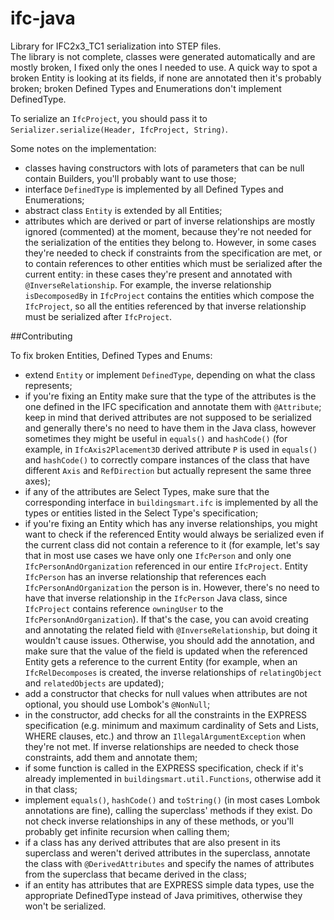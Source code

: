 # ifc-java
Library for IFC2x3_TC1 serialization into STEP files.  
The library is not complete, classes were generated automatically and are mostly
broken, I fixed only the ones I needed to use. A quick way to spot a broken
Entity is looking at its fields, if none are annotated then it's probably
broken; broken Defined Types and Enumerations don't implement DefinedType.

To serialize an `IfcProject`, you should pass it to
`Serializer.serialize(Header, IfcProject, String)`.
 
Some notes on the implementation:
+ classes having constructors with lots of parameters that can be null contain
Builders, you'll probably want to use those;
+ interface `DefinedType` is implemented by all Defined Types and Enumerations;
+ abstract class `Entity` is extended by all Entities;
+ attributes which are derived or part of inverse relationships are mostly
ignored (commented) at the moment, because they're not needed for the
serialization of the entities they belong to. However, in some cases they're
needed to check if constraints from the specification are met, or to
contain references to other entities which must be serialized after the
current entity: in these cases they're present and annotated with
`@InverseRelationship`. For example, the inverse relationship `isDecomposedBy`
in `IfcProject` contains the entities which compose the `IfcProject`, so all the
entities referenced by that inverse relationship must be serialized after
`IfcProject`.

##Contributing

To fix broken Entities, Defined Types and Enums:
+ extend `Entity` or implement `DefinedType`, depending on what the class
represents;
+ if you're fixing an Entity make sure that the type of the attributes is the
one defined in the IFC specification and annotate them with `@Attribute`; keep
in mind that derived attributes are not supposed to be serialized and generally
there's no need to have them in the Java class, however sometimes they might be
useful in `equals()` and `hashCode()` (for example, in `IfcAxis2Placement3D`
derived attribute `P` is used in `equals()` and `hashCode()` to correctly
compare instances of the class that have different `Axis` and `RefDirection` but
actually represent the same three axes);
+ if any of the attributes are Select Types, make sure that the corresponding
interface in `buildingsmart.ifc` is implemented by all the types or entities
listed in the Select Type's specification;
+ if you're fixing an Entity which has any inverse relationships, you might want
to check if the referenced Entity would always be serialized even if the current
class did not contain a reference to it (for example, let's say that in most use
cases we have only one `IfcPerson` and only one `IfcPersonAndOrganization`
referenced in our entire `IfcProject`. Entity `IfcPerson` has an inverse
relationship that references each `IfcPersonAndOrganization` the person is in.
However, there's no need to have that inverse relationship in the `IfcPerson`
Java class, since `IfcProject` contains reference `owningUser` to the
`IfcPersonAndOrganization`). If that's the case, you can avoid creating and
annotating the related field with `@InverseRelationship`, but doing it wouldn't
cause issues.
Otherwise, you should add the annotation, and make sure that the value of the
field is updated when the referenced Entity gets a reference to the current
Entity (for example, when an `IfcRelDecomposes` is created, the inverse
relationships of `relatingObject` and `relatedObjects` are updated);
+ add a constructor that checks for null values when attributes are not
optional, you should use Lombok's `@NonNull`;
+ in the constructor, add checks for all the constraints in the EXPRESS
specification (e.g. minimum and maximum cardinality of Sets and Lists, WHERE
clauses, etc.) and throw an `IllegalArgumentException` when they're not met. If
inverse relationships are needed to check those constraints, add them and
annotate them;
+ if some function is called in the EXPRESS specification, check if it's already
implemented in `buildingsmart.util.Functions`, otherwise add it in that class;
+ implement `equals()`, `hashCode()` and `toString()` (in most cases Lombok
annotations are fine), calling the superclass' methods if they exist. Do not
check inverse relationships in any of these methods, or you'll probably get
infinite recursion when calling them;
+ if a class has any derived attributes that are also present in its superclass
and weren't derived attributes in the superclass, annotate the class with
`@DerivedAttributes` and specify the names of attributes from the superclass
that became derived in the class;
+ if an entity has attributes that are EXPRESS simple data types, use the
appropriate DefinedType instead of Java primitives, otherwise they won't be
serialized.